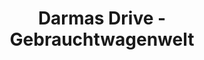 ---
title: "Darmas Drive - Gebrauchtwagenwelt"
url: /castrop-rauxel/darmas-drive-gebrauchtwagenwelt/
shop: Autohaus
---